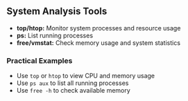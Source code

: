 ## System Analysis Tools

- **top/htop:** Monitor system processes and resource usage
- **ps:** List running processes
- **free/vmstat:** Check memory usage and system statistics

### Practical Examples
- Use `top` or `htop` to view CPU and memory usage
- Use `ps aux` to list all running processes
- Use `free -h` to check available memory
